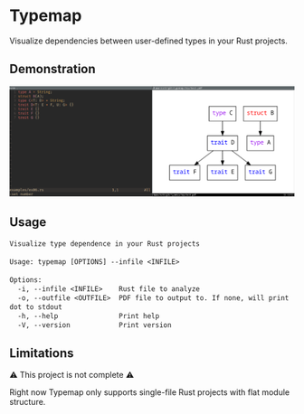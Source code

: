 # Typemap
Visualize dependencies between user-defined types in your Rust projects.

## Demonstration

![demo](./static/demo.png)

## Usage

```
Visualize type dependence in your Rust projects

Usage: typemap [OPTIONS] --infile <INFILE>

Options:
  -i, --infile <INFILE>    Rust file to analyze
  -o, --outfile <OUTFILE>  PDF file to output to. If none, will print dot to stdout
  -h, --help               Print help
  -V, --version            Print version
```

## Limitations
⚠️ This project is not complete ⚠️

Right now Typemap only supports single-file Rust projects with flat module structure.

